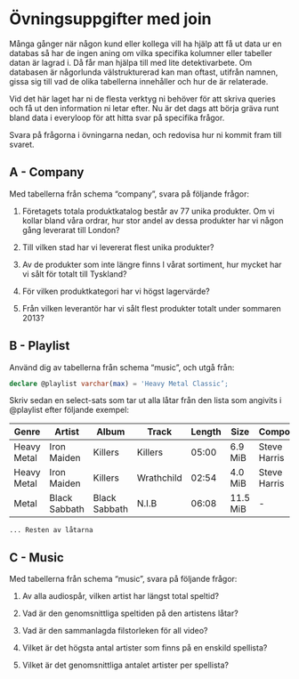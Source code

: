 # Övningsuppgifter med join

Många gånger när någon kund eller kollega vill ha hjälp att få ut data ur en databas så har de ingen aning om vilka specifika kolumner eller tabeller datan är lagrad i. Då får man hjälpa till med lite detektivarbete. Om databasen är någorlunda välstrukturerad kan man oftast, utifrån namnen, gissa sig till vad de olika tabellerna innehåller och hur de är relaterade.

Vid det här laget har ni de flesta verktyg ni behöver för att skriva queries och få ut den information ni letar efter. Nu är det dags att börja gräva runt bland data i everyloop för att hitta svar på specifika frågor.

Svara på frågorna i övningarna nedan, och redovisa hur ni kommit fram till svaret.

## A - Company

Med tabellerna från schema “company”, svara på följande frågor:

1. Företagets totala produktkatalog består av 77 unika produkter. Om vi kollar bland våra ordrar, hur stor andel av dessa produkter har vi någon gång leverarat till London?

2. Till vilken stad har vi levererat flest unika produkter?

3. Av de produkter som inte längre finns I vårat sortiment, hur mycket har vi sålt för totalt till Tyskland?

4. För vilken produktkategori har vi högst lagervärde?

5. Från vilken leverantör har vi sålt flest produkter totalt under sommaren 2013?
   
## B - Playlist
Använd dig av tabellerna från schema “music”, och utgå från:
```sql 
declare @playlist varchar(max) = 'Heavy Metal Classic’;
```
Skriv sedan en select-sats som tar ut alla låtar från den lista som
angivits i @playlist efter följande exempel: 


| Genre         | Artist        | Album          | Track        | Length      | Size     | Composer    |
| -----------   | -----------   | -----------    | -----------  | ----------- | -------- | ----------- |
| Heavy Metal   | Iron Maiden   | Killers        | Killers      | 05:00       | 6.9 MiB  | Steve Harris|
| Heavy Metal   | Iron Maiden   | Killers        | Wrathchild   | 02:54       | 4.0 MiB  | Steve Harris|
| Metal         | Black Sabbath | Black Sabbath  | N.I.B        | 06:08       | 11.5 MiB | -           |

``... Resten av låtarna``

## C - Music

Med tabellerna från schema “music”, svara på följande frågor:

1. Av alla audiospår, vilken artist har längst total speltid?

2. Vad är den genomsnittliga speltiden på den artistens låtar?

3. Vad är den sammanlagda filstorleken för all video?

4. Vilket är det högsta antal artister som finns på en enskild spellista?

5. Vilket är det genomsnittliga antalet artister per spellista?